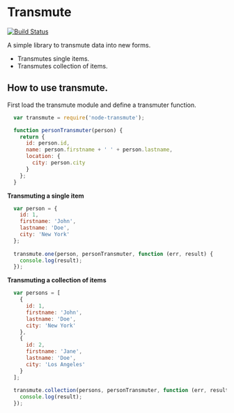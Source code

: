 # Transmute

[![Build Status](https://travis-ci.org/paaxonia/node-transmute.svg?branch=master)](https://travis-ci.org/paaxonia/node-transmute)

A simple library to transmute data into new forms.

- Transmutes single items.
- Transmutes collection of items.

## How to use transmute.

First load the transmute module and define a transmuter function.

```javascript
  var transmute = require('node-transmute');

  function personTransmuter(person) {
    return {
      id: person.id,
      name: person.firstname + ' ' + person.lastname,
      location: {
        city: person.city
      }
    };
  }
```

**Transmuting a single item**

```javascript
  var person = {
    id: 1,
    firstname: 'John',
    lastname: 'Doe',
    city: 'New York'
  };
  
  transmute.one(person, personTransmuter, function (err, result) {
    console.log(result);
  });
```

**Transmuting a collection of items**

```javascript
  var persons = [
    {
      id: 1,
      firstname: 'John',
      lastname: 'Doe',
      city: 'New York'
    },
    {
      id: 2,
      firstname: 'Jane',
      lastname: 'Doe',
      city: 'Los Angeles'
    }
  ];
  
  transmute.collection(persons, personTransmuter, function (err, result) {
    console.log(result);
  });
```
